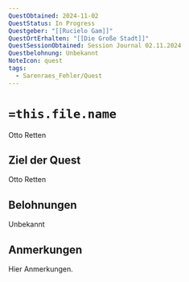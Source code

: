 ```yaml
---
QuestObtained: 2024-11-02
QuestStatus: In Progress
Questgeber: "[[Rucielo Gam]]"
QuestOrtErhalten: "[[Die Große Stadt]]"
QuestSessionObtained: Session Journal 02.11.2024
Questbelohnung: Unbekannt
NoteIcon: quest
tags:
  - Sarenraes_Fehler/Quest
---
```

# `=this.file.name`
Otto Retten

## Ziel der Quest
Otto Retten

## Belohnungen
Unbekannt

## Anmerkungen
Hier Anmerkungen.

